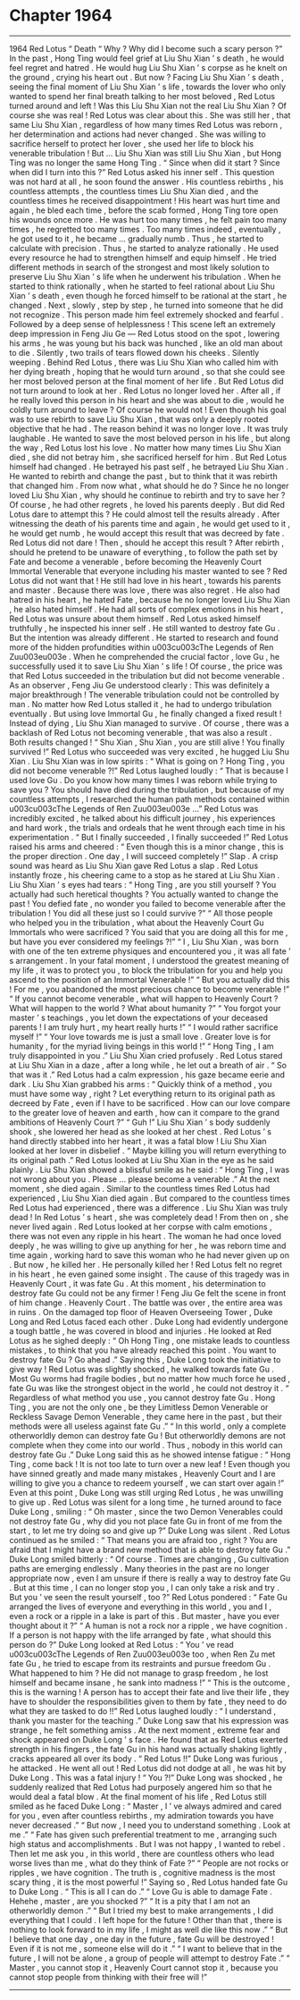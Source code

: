
# Chapter 1964


---

1964 Red Lotus “ Death “ Why ? Why did I become such a scary person ?”
In the past , Hong Ting would feel grief at Liu Shu Xian ’ s death , he would feel regret and hatred . He would hug Liu Shu Xian ’ s corpse as he knelt on the ground , crying his heart out .
But now ?
Facing Liu Shu Xian ’ s death , seeing the final moment of Liu Shu Xian ’ s life , towards the lover who only wanted to spend her final breath talking to her most beloved , Red Lotus turned around and left !
Was this Liu Shu Xian not the real Liu Shu Xian ?
Of course she was real !
Red Lotus was clear about this .
She was still her , that same Liu Shu Xian , regardless of how many times Red Lotus was reborn , her determination and actions had never changed . She was willing to sacrifice herself to protect her lover , she used her life to block his venerable tribulation !
But …
Liu Shu Xian was still Liu Shu Xian , but Hong Ting was no longer the same Hong Ting .
“ Since when did it start ? Since when did I turn into this ?” Red Lotus asked his inner self .
This question was not hard at all , he soon found the answer .
His countless rebirths , his countless attempts , the countless times Liu Shu Xian died , and the countless times he received disappointment !
His heart was hurt time and again , he bled each time , before the scab formed , Hong Ting tore open his wounds once more .
He was hurt too many times , he felt pain too many times , he regretted too many times .
Too many times indeed , eventually , he got used to it , he became … gradually numb .
Thus , he started to calculate with precision .
Thus , he started to analyze rationally .
He used every resource he had to strengthen himself and equip himself . He tried different methods in search of the strongest and most likely solution to preserve Liu Shu Xian ’ s life when he underwent his tribulation .
When he started to think rationally , when he started to feel rational about Liu Shu Xian ’ s death , even though he forced himself to be rational at the start , he changed .
Next , slowly , step by step , he turned into someone that he did not recognize .
This person made him feel extremely shocked and fearful .
Followed by a deep sense of helplessness !
This scene left an extremely deep impression in Feng Jiu Ge —
Red Lotus stood on the spot , lowering his arms , he was young but his back was hunched , like an old man about to die .
Silently , two trails of tears flowed down his cheeks .
Silently weeping .
Behind Red Lotus , there was Liu Shu Xian who called him with her dying breath , hoping that he would turn around , so that she could see her most beloved person at the final moment of her life .
But Red Lotus did not turn around to look at her .
Red Lotus no longer loved her .
After all , if he really loved this person in his heart and she was about to die , would he coldly turn around to leave ?
Of course he would not !
Even though his goal was to use rebirth to save Liu Shu Xian , that was only a deeply rooted objective that he had .
The reason behind it was no longer love .
It was truly laughable .
He wanted to save the most beloved person in his life , but along the way , Red Lotus lost his love .
No matter how many times Liu Shu Xian died , she did not betray him , she sacrificed herself for him .
But Red Lotus himself had changed .
He betrayed his past self , he betrayed Liu Shu Xian .
He wanted to rebirth and change the past , but to think that it was rebirth that changed him .
From now what , what should he do ?
Since he no longer loved Liu Shu Xian , why should he continue to rebirth and try to save her ?
Of course , he had other regrets , he loved his parents deeply .
But did Red Lotus dare to attempt this ?
He could almost tell the results already . After witnessing the death of his parents time and again , he would get used to it , he would get numb , he would accept this result that was decreed by fate .
Red Lotus did not dare !
Then , should he accept this result ? After rebirth , should he pretend to be unaware of everything , to follow the path set by Fate and become a venerable , before becoming the Heavenly Court Immortal Venerable that everyone including his master wanted to see ?
Red Lotus did not want that !
He still had love in his heart , towards his parents and master . Because there was love , there was also regret .
He also had hatred in his heart , he hated Fate , because he no longer loved Liu Shu Xian , he also hated himself . He had all sorts of complex emotions in his heart , Red Lotus was unsure about them himself .
Red Lotus asked himself truthfully , he inspected his inner self .
He still wanted to destroy fate Gu .
But the intention was already different .
He started to research and found more of the hidden profundities within u003cu003cThe Legends of Ren Zuu003eu003e . When he comprehended the crucial factor , love Gu , he successfully used it to save Liu Shu Xian ’ s life !
Of course , the price was that Red Lotus succeeded in the tribulation but did not become venerable .
As an observer , Feng Jiu Ge understood clearly : This was definitely a major breakthrough !
The venerable tribulation could not be controlled by man .
No matter how Red Lotus stalled it , he had to undergo tribulation eventually .
But using love Immortal Gu , he finally changed a fixed result ! Instead of dying , Liu Shu Xian managed to survive .
Of course , there was a backlash of Red Lotus not becoming venerable , that was also a result .
Both results changed !
“ Shu Xian , Shu Xian , you are still alive ! You finally survived !” Red Lotus who succeeded was very excited , he hugged Liu Shu Xian .
Liu Shu Xian was in low spirits : “ What is going on ? Hong Ting , you did not become venerable ?!”
Red Lotus laughed loudly : “ That is because I used love Gu . Do you know how many times I was reborn while trying to save you ? You should have died during the tribulation , but because of my countless attempts , I researched the human path methods contained within u003cu003cThe Legends of Ren Zuu003eu003e …”
Red Lotus was incredibly excited , he talked about his difficult journey , his experiences and hard work , the trials and ordeals that he went through each time in his experimentation .
“ But I finally succeeded , I finally succeeded !” Red Lotus raised his arms and cheered : “ Even though this is a minor change , this is the proper direction . One day , I will succeed completely !”
Slap .
A crisp sound was heard as Liu Shu Xian gave Red Lotus a slap .
Red Lotus instantly froze , his cheering came to a stop as he stared at Liu Shu Xian .
Liu Shu Xian ’ s eyes had tears : “ Hong Ting , are you still yourself ? You actually had such heretical thoughts ? You actually wanted to change the past ! You defied fate , no wonder you failed to become venerable after the tribulation ! You did all these just so I could survive ?”
“ All those people who helped you in the tribulation , what about the Heavenly Court Gu Immortals who were sacrificed ? You said that you are doing all this for me , but have you ever considered my feelings ?!”
“ I , Liu Shu Xian , was born with one of the ten extreme physiques and encountered you , it was all fate ’ s arrangement . In your fatal moment , I understood the greatest meaning of my life , it was to protect you , to block the tribulation for you and help you ascend to the position of an Immortal Venerable !”
“ But you actually did this ! For me , you abandoned the most precious chance to become venerable !”
“ If you cannot become venerable , what will happen to Heavenly Court ? What will happen to the world ? What about humanity ?”
“ You forgot your master ’ s teachings , you let down the expectations of your deceased parents ! I am truly hurt , my heart really hurts !”
“ I would rather sacrifice myself !”
“ Your love towards me is just a small love . Greater love is for humanity , for the myriad living beings in this world !”
“ Hong Ting , I am truly disappointed in you .”
Liu Shu Xian cried profusely .
Red Lotus stared at Liu Shu Xian in a daze , after a long while , he let out a breath of air .
“ So that was it .” Red Lotus had a calm expression , his gaze became eerie and dark .
Liu Shu Xian grabbed his arms : “ Quickly think of a method , you must have some way , right ? Let everything return to its original path as decreed by Fate , even if I have to be sacrificed . How can our love compare to the greater love of heaven and earth , how can it compare to the grand ambitions of Heavenly Court ?”
“ Guh !” Liu Shu Xian ’ s body suddenly shook , she lowered her head as she looked at her chest .
Red Lotus ’ s hand directly stabbed into her heart , it was a fatal blow !
Liu Shu Xian looked at her lover in disbelief .
“ Maybe killing you will return everything to its original path .” Red Lotus looked at Liu Shu Xian in the eye as he said plainly .
Liu Shu Xian showed a blissful smile as he said : “ Hong Ting , I was not wrong about you . Please … please become a venerable .”
At the next moment , she died again .
Similar to the countless times Red Lotus had experienced , Liu Shu Xian died again .
But compared to the countless times Red Lotus had experienced , there was a difference .
Liu Shu Xian was truly dead !
In Red Lotus ’ s heart , she was completely dead !
From then on , she never lived again .
Red Lotus looked at her corpse with calm emotions , there was not even any ripple in his heart .
The woman he had once loved deeply , he was willing to give up anything for her , he was reborn time and time again , working hard to save this woman who he had never given up on .
But now , he killed her .
He personally killed her !
Red Lotus felt no regret in his heart , he even gained some insight .
The cause of this tragedy was in Heavenly Court , it was fate Gu .
At this moment , his determination to destroy fate Gu could not be any firmer !
Feng Jiu Ge felt the scene in front of him change .
Heavenly Court .
The battle was over , the entire area was in ruins .
On the damaged top floor of Heaven Overseeing Tower , Duke Long and Red Lotus faced each other .
Duke Long had evidently undergone a tough battle , he was covered in blood and injuries .
He looked at Red Lotus as he sighed deeply : “ Oh Hong Ting , one mistake leads to countless mistakes , to think that you have already reached this point . You want to destroy fate Gu ? Go ahead .”
Saying this , Duke Long took the initiative to give way !
Red Lotus was slightly shocked , he walked towards fate Gu . Most Gu worms had fragile bodies , but no matter how much force he used , fate Gu was like the strongest object in the world , he could not destroy it .
“ Regardless of what method you use , you cannot destroy fate Gu . Hong Ting , you are not the only one , be they Limitless Demon Venerable or Reckless Savage Demon Venerable , they came here in the past , but their methods were all useless against fate Gu .”
“ In this world , only a complete otherworldly demon can destroy fate Gu ! But otherworldly demons are not complete when they come into our world . Thus , nobody in this world can destroy fate Gu .”
Duke Long said this as he showed intense fatigue : “ Hong Ting , come back ! It is not too late to turn over a new leaf ! Even though you have sinned greatly and made many mistakes , Heavenly Court and I are willing to give you a chance to redeem yourself , we can start over again !”
Even at this point , Duke Long was still urging Red Lotus , he was unwilling to give up .
Red Lotus was silent for a long time , he turned around to face Duke Long , smiling : “ Oh master , since the two Demon Venerables could not destroy fate Gu , why did you not place fate Gu in front of me from the start , to let me try doing so and give up ?”
Duke Long was silent .
Red Lotus continued as he smiled : “ That means you are afraid too , right ? You are afraid that I might have a brand new method that is able to destroy fate Gu .”
Duke Long smiled bitterly : “ Of course . Times are changing , Gu cultivation paths are emerging endlessly . Many theories in the past are no longer appropriate now , even I am unsure if there is really a way to destroy fate Gu . But at this time , I can no longer stop you , I can only take a risk and try . But you ’ ve seen the result yourself , too ?”
Red Lotus pondered : “ Fate Gu arranged the lives of everyone and everything in this world , you and I , even a rock or a ripple in a lake is part of this . But master , have you ever thought about it ?”
“ A human is not a rock nor a ripple , we have cognition . If a person is not happy with the life arranged by fate , what should this person do ?”
Duke Long looked at Red Lotus : “ You ’ ve read u003cu003cThe Legends of Ren Zuu003eu003e too , when Ren Zu met fate Gu , he tried to escape from its restraints and pursue freedom Gu . What happened to him ? He did not manage to grasp freedom , he lost himself and became insane , he sank into madness !”
“ This is the outcome , this is the warning ! A person has to accept their fate and live their life , they have to shoulder the responsibilities given to them by fate , they need to do what they are tasked to do !!”
Red Lotus laughed loudly : “ I understand , thank you master for the teaching .”
Duke Long saw that his expression was strange , he felt something amiss .
At the next moment , extreme fear and shock appeared on Duke Long ’ s face .
He found that as Red Lotus exerted strength in his fingers , the fate Gu in his hand was actually shaking lightly , cracks appeared all over its body .
“ Red Lotus !!” Duke Long was furious , he attacked .
He went all out !
Red Lotus did not dodge at all , he was hit by Duke Long .
This was a fatal injury !
“ You ?!” Duke Long was shocked , he suddenly realized that Red Lotus had purposely angered him so that he would deal a fatal blow .
At the final moment of his life , Red Lotus still smiled as he faced Duke Long : “ Master , I ’ ve always admired and cared for you , even after countless rebirths , my admiration towards you have never decreased .”
“ But now , I need you to understand something . Look at me .”
“ Fate has given such preferential treatment to me , arranging such high status and accomplishments . But I was not happy , I wanted to rebel . Then let me ask you , in this world , there are countless others who lead worse lives than me , what do they think of Fate ?”
“ People are not rocks or ripples , we have cognition . The truth is , cognitive madness is the most scary thing , it is the most powerful !”
Saying so , Red Lotus handed fate Gu to Duke Long .
“ This is all I can do .”
“ Love Gu is able to damage Fate . Hehehe , master , are you shocked ?”
“ It is a pity that I am not an otherworldly demon .”
“ But I tried my best to make arrangements , I did everything that I could . I left hope for the future ! Other than that , there is nothing to look forward to in my life , I might as well die like this now .”
“ But I believe that one day , one day in the future , fate Gu will be destroyed ! Even if it is not me , someone else will do it .”
“ I want to believe that in the future , I will not be alone , a group of people will attempt to destroy Fate .”
“ Master , you cannot stop it , Heavenly Court cannot stop it , because you cannot stop people from thinking with their free will !”

---

